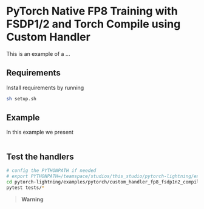 # PyTorch Native FP8 Training with FSDP1/2 and Torch Compile using Custom Handler

This is an example of a ...

## Requirements

Install requirements by running

```bash
sh setup.sh
```

## Example

In this example we present

```bash

```

## Test the handlers

```bash
# config the PYTHONPATH if needed
# export PYTHONPATH=/teamspace/studios/this_studio/pytorch-lightning/examples/pytorch/custom_handler_fp8_fsdp1n2_compile:$PYTHONPATH
cd pytorch-lightning/examples/pytorch/custom_handler_fp8_fsdp1n2_compile
pytest tests/*
```

> **Warning**
